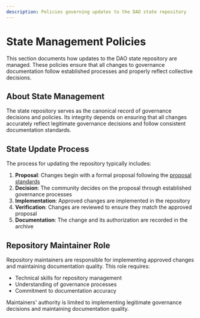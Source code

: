 ```yaml
---
description: Policies governing updates to the DAO state repository
---
```


# State Management Policies

This section documents how updates to the DAO state repository are managed. These policies ensure that all changes to governance documentation follow established processes and properly reflect collective decisions.

## About State Management

The state repository serves as the canonical record of governance decisions and policies. Its integrity depends on ensuring that all changes accurately reflect legitimate governance decisions and follow consistent documentation standards.

## State Update Process

The process for updating the repository typically includes:

1. **Proposal**: Changes begin with a formal proposal following the [proposal standards](../proposals/)
2. **Decision**: The community decides on the proposal through established governance processes
3. **Implementation**: Approved changes are implemented in the repository
4. **Verification**: Changes are reviewed to ensure they match the approved proposal
5. **Documentation**: The change and its authorization are recorded in the archive

## Repository Maintainer Role

Repository maintainers are responsible for implementing approved changes and maintaining documentation quality. This role requires:

- Technical skills for repository management
- Understanding of governance processes
- Commitment to documentation accuracy

Maintainers' authority is limited to implementing legitimate governance decisions and maintaining documentation quality.